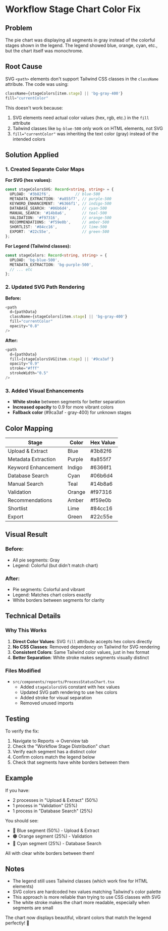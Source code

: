 # Workflow Stage Chart Color Fix

## Problem
The pie chart was displaying all segments in gray instead of the colorful stages shown in the legend. The legend showed blue, orange, cyan, etc., but the chart itself was monochrome.

## Root Cause
SVG `<path>` elements don't support Tailwind CSS classes in the `className` attribute. The code was using:
```typescript
className={stageColors[item.stage] || 'bg-gray-400'}
fill="currentColor"
```

This doesn't work because:
1. SVG elements need actual color values (hex, rgb, etc.) in the `fill` attribute
2. Tailwind classes like `bg-blue-500` only work on HTML elements, not SVG
3. `fill="currentColor"` was inheriting the text color (gray) instead of the intended colors

## Solution Applied

### 1. Created Separate Color Maps

**For SVG (hex values):**
```typescript
const stageColorsSVG: Record<string, string> = {
  UPLOAD: '#3b82f6',           // blue-500
  METADATA_EXTRACTION: '#a855f7', // purple-500
  KEYWORD_ENHANCEMENT: '#6366f1', // indigo-500
  DATABASE_SEARCH: '#06b6d4',     // cyan-500
  MANUAL_SEARCH: '#14b8a6',       // teal-500
  VALIDATION: '#f97316',          // orange-500
  RECOMMENDATIONS: '#f59e0b',     // amber-500
  SHORTLIST: '#84cc16',           // lime-500
  EXPORT: '#22c55e',              // green-500
};
```

**For Legend (Tailwind classes):**
```typescript
const stageColors: Record<string, string> = {
  UPLOAD: 'bg-blue-500',
  METADATA_EXTRACTION: 'bg-purple-500',
  // ... etc
};
```

### 2. Updated SVG Path Rendering

**Before:**
```typescript
<path
  d={pathData}
  className={stageColors[item.stage] || 'bg-gray-400'}
  fill="currentColor"
  opacity="0.8"
/>
```

**After:**
```typescript
<path
  d={pathData}
  fill={stageColorsSVG[item.stage] || '#9ca3af'}
  opacity="0.9"
  stroke="#fff"
  strokeWidth="0.5"
/>
```

### 3. Added Visual Enhancements
- **White stroke** between segments for better separation
- **Increased opacity** to 0.9 for more vibrant colors
- **Fallback color** (#9ca3af - gray-400) for unknown stages

## Color Mapping

| Stage | Color | Hex Value |
|-------|-------|-----------|
| Upload & Extract | Blue | #3b82f6 |
| Metadata Extraction | Purple | #a855f7 |
| Keyword Enhancement | Indigo | #6366f1 |
| Database Search | Cyan | #06b6d4 |
| Manual Search | Teal | #14b8a6 |
| Validation | Orange | #f97316 |
| Recommendations | Amber | #f59e0b |
| Shortlist | Lime | #84cc16 |
| Export | Green | #22c55e |

## Visual Result

### Before:
- All pie segments: Gray
- Legend: Colorful (but didn't match chart)

### After:
- Pie segments: Colorful and vibrant
- Legend: Matches chart colors exactly
- White borders between segments for clarity

## Technical Details

### Why This Works

1. **Direct Color Values**: SVG `fill` attribute accepts hex colors directly
2. **No CSS Classes**: Removed dependency on Tailwind for SVG rendering
3. **Consistent Colors**: Same Tailwind color values, just in hex format
4. **Better Separation**: White stroke makes segments visually distinct

### Files Modified

- `src/components/reports/ProcessStatusChart.tsx`
  - Added `stageColorsSVG` constant with hex values
  - Updated SVG path rendering to use hex colors
  - Added stroke for visual separation
  - Removed unused imports

## Testing

To verify the fix:

1. Navigate to Reports → Overview tab
2. Check the "Workflow Stage Distribution" chart
3. Verify each segment has a distinct color
4. Confirm colors match the legend below
5. Check that segments have white borders between them

## Example

If you have:
- 2 processes in "Upload & Extract" (50%)
- 1 process in "Validation" (25%)
- 1 process in "Database Search" (25%)

You should see:
- 🔵 Blue segment (50%) - Upload & Extract
- 🟠 Orange segment (25%) - Validation
- 🔵 Cyan segment (25%) - Database Search

All with clear white borders between them!

## Notes

- The legend still uses Tailwind classes (which work fine for HTML elements)
- SVG colors are hardcoded hex values matching Tailwind's color palette
- This approach is more reliable than trying to use CSS classes with SVG
- The white stroke makes the chart more readable, especially when segments are small

The chart now displays beautiful, vibrant colors that match the legend perfectly! 🎨
